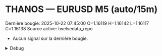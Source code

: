 # THANOS — EURUSD M5 (auto/15m)
Dernière bougie: 2025-10-22 07:45:00  O=1.16119  H=1.16142  L=1.16117  C=1.16138
Source active: twelvedata_repo

- Aucun signal sur la dernière bougie.

<details><summary>Debug</summary>

- TD_API_KEY manquant.

</details>